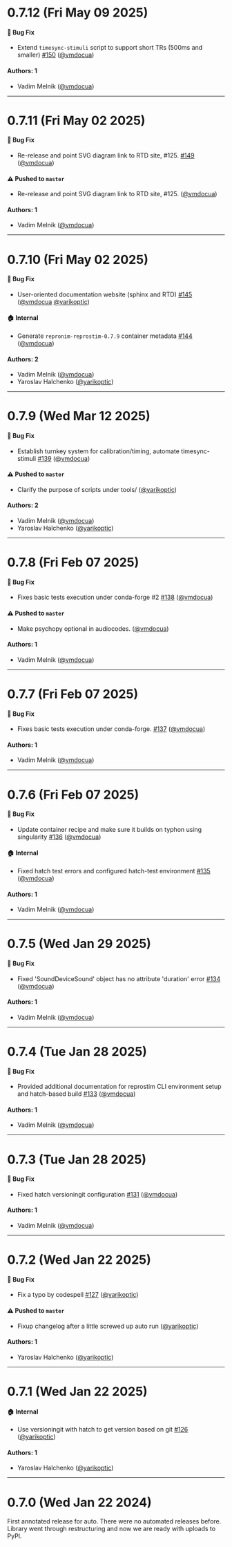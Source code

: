 # 0.7.12 (Fri May 09 2025)

#### 🐛 Bug Fix

- Extend `timesync-stimuli` script to support short TRs (500ms and smaller) [#150](https://github.com/ReproNim/reprostim/pull/150) ([@vmdocua](https://github.com/vmdocua))

#### Authors: 1

- Vadim Melnik ([@vmdocua](https://github.com/vmdocua))

---

# 0.7.11 (Fri May 02 2025)

#### 🐛 Bug Fix

- Re-release and point SVG diagram link to RTD site, #125. [#149](https://github.com/ReproNim/reprostim/pull/149) ([@vmdocua](https://github.com/vmdocua))

#### ⚠️ Pushed to `master`

- Re-release and point SVG diagram link to RTD site, #125. ([@vmdocua](https://github.com/vmdocua))

#### Authors: 1

- Vadim Melnik ([@vmdocua](https://github.com/vmdocua))

---

# 0.7.10 (Fri May 02 2025)

#### 🐛 Bug Fix

- User-oriented documentation website (sphinx and RTD) [#145](https://github.com/ReproNim/reprostim/pull/145) ([@vmdocua](https://github.com/vmdocua) [@yarikoptic](https://github.com/yarikoptic))

#### 🏠 Internal

- Generate  `repronim-reprostim-0.7.9` container metadata [#144](https://github.com/ReproNim/reprostim/pull/144) ([@vmdocua](https://github.com/vmdocua))

#### Authors: 2

- Vadim Melnik ([@vmdocua](https://github.com/vmdocua))
- Yaroslav Halchenko ([@yarikoptic](https://github.com/yarikoptic))

---

# 0.7.9 (Wed Mar 12 2025)

#### 🐛 Bug Fix

- Establish turnkey system for calibration/timing, automate timesync-stimuli [#139](https://github.com/ReproNim/reprostim/pull/139) ([@vmdocua](https://github.com/vmdocua))

#### ⚠️ Pushed to `master`

- Clarify the purpose of scripts under tools/ ([@yarikoptic](https://github.com/yarikoptic))

#### Authors: 2

- Vadim Melnik ([@vmdocua](https://github.com/vmdocua))
- Yaroslav Halchenko ([@yarikoptic](https://github.com/yarikoptic))

---

# 0.7.8 (Fri Feb 07 2025)

#### 🐛 Bug Fix

- Fixes basic tests execution under conda-forge #2 [#138](https://github.com/ReproNim/reprostim/pull/138) ([@vmdocua](https://github.com/vmdocua))

#### ⚠️ Pushed to `master`

- Make psychopy optional in audiocodes. ([@vmdocua](https://github.com/vmdocua))

#### Authors: 1

- Vadim Melnik ([@vmdocua](https://github.com/vmdocua))

---

# 0.7.7 (Fri Feb 07 2025)

#### 🐛 Bug Fix

- Fixes basic tests execution under conda-forge. [#137](https://github.com/ReproNim/reprostim/pull/137) ([@vmdocua](https://github.com/vmdocua))

#### Authors: 1

- Vadim Melnik ([@vmdocua](https://github.com/vmdocua))

---

# 0.7.6 (Fri Feb 07 2025)

#### 🐛 Bug Fix

- Update container recipe and make sure it builds on typhon using singularity [#136](https://github.com/ReproNim/reprostim/pull/136) ([@vmdocua](https://github.com/vmdocua))

#### 🏠 Internal

- Fixed hatch test errors and configured hatch-test environment [#135](https://github.com/ReproNim/reprostim/pull/135) ([@vmdocua](https://github.com/vmdocua))

#### Authors: 1

- Vadim Melnik ([@vmdocua](https://github.com/vmdocua))

---

# 0.7.5 (Wed Jan 29 2025)

#### 🐛 Bug Fix

- Fixed 'SoundDeviceSound' object has no attribute 'duration' error [#134](https://github.com/ReproNim/reprostim/pull/134) ([@vmdocua](https://github.com/vmdocua))

#### Authors: 1

- Vadim Melnik ([@vmdocua](https://github.com/vmdocua))

---

# 0.7.4 (Tue Jan 28 2025)

#### 🐛 Bug Fix

- Provided additional documentation for reprostim CLI environment setup and hatch-based build [#133](https://github.com/ReproNim/reprostim/pull/133) ([@vmdocua](https://github.com/vmdocua))

#### Authors: 1

- Vadim Melnik ([@vmdocua](https://github.com/vmdocua))

---

# 0.7.3 (Tue Jan 28 2025)

#### 🐛 Bug Fix

- Fixed hatch versioningit configuration [#131](https://github.com/ReproNim/reprostim/pull/131) ([@vmdocua](https://github.com/vmdocua))

#### Authors: 1

- Vadim Melnik ([@vmdocua](https://github.com/vmdocua))

---

# 0.7.2 (Wed Jan 22 2025)

#### 🐛 Bug Fix

- Fix a typo by codespell [#127](https://github.com/ReproNim/reprostim/pull/127) ([@yarikoptic](https://github.com/yarikoptic))

#### ⚠️ Pushed to `master`

- Fixup changelog after a little screwed up auto run ([@yarikoptic](https://github.com/yarikoptic))

#### Authors: 1

- Yaroslav Halchenko ([@yarikoptic](https://github.com/yarikoptic))

---

# 0.7.1 (Wed Jan 22 2025)

#### 🏠 Internal

- Use versioningit with hatch to get version based on git [#126](https://github.com/ReproNim/reprostim/pull/126) ([@yarikoptic](https://github.com/yarikoptic))

#### Authors: 1

- Yaroslav Halchenko ([@yarikoptic](https://github.com/yarikoptic))

---

# 0.7.0 (Wed Jan 22 2024)

First annotated release for auto. There were no automated releases before.
Library went through restructuring and now we are ready with uploads to PyPI.

